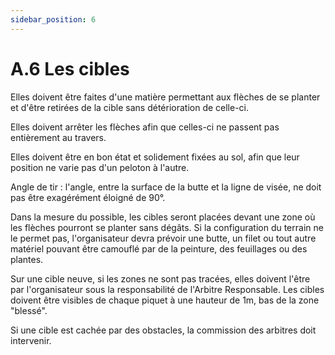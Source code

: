 ```yaml
---
sidebar_position: 6
---
```


# A.6 Les cibles

Elles doivent être faites d'une matière permettant aux flèches de se planter et d'être retirées de la cible sans détérioration de celle-ci.

Elles doivent arrêter les flèches afin que celles-ci ne passent pas entièrement au travers.

Elles doivent être en bon état et solidement fixées au sol, afin que leur position ne varie pas d'un peloton à l'autre.

Angle de tir : l'angle, entre la surface de la butte et la ligne de visée, ne doit pas être exagérément éloigné de 90°.

Dans la mesure du possible, les cibles seront placées devant une zone où les flèches pourront se planter sans dégâts. Si la configuration du terrain ne le permet pas, l'organisateur devra prévoir une butte, un filet ou tout autre matériel pouvant être camouflé par de la peinture, des feuillages ou des plantes.

Sur une cible neuve, si les zones ne sont pas tracées, elles doivent l'être par l'organisateur sous la responsabilité de l'Arbitre Responsable. Les cibles doivent être visibles de chaque piquet à une hauteur de 1m, bas de la zone "blessé".

Si une cible est cachée par des obstacles, la commission des arbitres doit intervenir.
